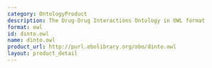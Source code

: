 ```yaml
---
category: OntologyProduct
description: The Drug-Drug Interactions Ontology in OWL format
format: owl
id: dinto.owl
name: dinto.owl
product_url: http://purl.obolibrary.org/obo/dinto.owl
layout: product_detail
---
```

